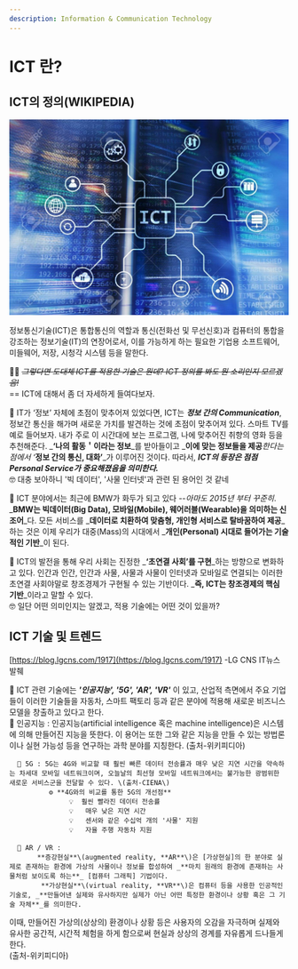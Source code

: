 ```yaml
---
description: Information & Communication Technology
---
```


# ICT 란?

## ICT의 정의\(WIKIPEDIA\) 

![](.gitbook/assets/restmb_idxmake.jpg)

 정보통신기술\(ICT\)은 통합통신의 역할과 통신\(전화선 및 무선신호\)과 컴퓨터의 통합을 강조하는 정보기술\(IT\)의 연장어로서, 이를 가능하게 하는 필요한 기업용 소프트웨어, 미들웨어, 저장, 시청각 시스템 등을 말한다. 

🤷‍♀️ ~~_그렇다면 도대체 ICT를 적용한 기술은 뭔데? ICT 정의를 봐도 뭔 소리인지 모르겠음!_~~  
 == ICT에 대해서 좀 더 자세하게 들여다보자.   
   
 🔗 IT가 ‘정보’ 자체에 초점이 맞추어져 있었다면, ICT는 _**정보 간의 Communication**_, 정보간 통신을 해가며 새로운 가치를 발견하는 것에 초점이 맞추어져 있다. 스마트 TV를 예로 들어보자. 내가 주로 이 시간대에 보는 프로그램, 나에 맞추어진 취향의 영화 등을 추천해준다. _**‘나의 활동＇이라는 정보**_를 받아들이고 _**이에 맞는 정보들을 제공**_한다는 점에서 ‘_**정보 간의 통신, 대화’**_가 이루어진 것이다. 따라서, _**ICT의 등장은 점점 Personal Service가 중요해졌음을 의미한다.**_  
      🤓 대충 보아하니 '빅 데이터', '사물 인터넷'과 관련 된 용어인 것 같네   
  
 🔗 ICT 분야에서는 최근에 BMW가 화두가 되고 있다 _--아마도 2015년 부터 꾸준히_.   
_**BMW는 빅데이터\(Big Data\), 모바일\(Mobile\), 웨어러블\(Wearable\)을 의미하는 신조어**_다. 모든 서비스를 _**데이터로 치환하여 맞춤형, 개인형 서비스로 탈바꿈하여 제공**_하는 것은 이제 우리가 대중\(Mass\)의 시대에서 _**개인\(Personal\) 시대로 들어가는 기술적인 기반**_이 된다.  
  
 🔗 ICT의 발전을 통해 우리 사회는 진정한 _**‘초연결 사회’를 구현**_하는 방향으로 변화하고 있다. 인간과 인간, 인간과 사물, 사물과 사물이 인터넷과 모바일로 연결되는 이러한 초연결 사회야말로 창조경제가 구현될 수 있는 기반이다. _**즉, ICT는 창조경제의 핵심 기반**_이라고 말할 수 있다.  
        🤓 일단 어떤 의미인지는 알겠고, 적용 기술에는 어떤 것이 있을까? 



## ICT 기술 및 트렌드 

[https://blog.lgcns.com/1917](https://blog.lgcns.com/1917) -LG CNS IT뉴스 발췌   
   
 🔗 ICT 관련 기술에는 _**'인공지능', '5G', 'AR', 'VR'**_ 이 있고, 산업적 측면에서 주요 기업들이 이러한 기술들을 
 자동차, 스마트 팩토리 등과 같은 분야에 적용해 새로운 비즈니스 모델을 창출하고 있다고 한다.   
       📌 인공지능 :  인공지능\(artificial intelligence 혹은 machine intelligence\)은 시스템에 의해 만들어진 지능을 뜻한다. 이 용어는 또한 그와 같은 지능을 만들 수 있는 방법론이나 실현 가능성 등을 연구하는 과학 분야를 지칭한다. \(출처-위키피디아\)
      
       
      📌 5G : 5G는 4G와 비교할 때 훨씬 빠른 데이터 전송률과 매우 낮은 지연 시간을 약속하는 차세대 모바일 네트워크이며, 오늘날의 최선형 모바일 네트워크에서는 불가능한 광범위한 새로운 서비스군을 전달할 수 있다. \(출처-CIENA\)  
              ⚙ **4G와의 비교를 통한 5G의 개선점**   
                   💡  훨씬 빨라진 데이터 전송률  
                   💡   매우 낮은 지연 시간  
                   💡   센서와 같은 수십억 개의 '사물' 지원  
                   💡   자율 주행 자동차 지원  
  
      📌 AR / VR :    
           **증강현실**\(augmented reality, **AR**\)은 [가상현실]의 한 분야로 실제로 존재하는 환경에 가상의 사물이나 정보를 합성하여 _**마치 원래의 환경에 존재하는 사물처럼 보이도록 하는**_ [컴퓨터 그래픽] 기법이다.   
            **가상현실**\(virtual reality, **VR**\)은 컴퓨터 등을 사용한 인공적인 기술로, _**만들어낸 실제와 유사하지만 실제가 아닌 어떤 특정한 환경이나 상황 혹은 그 기술 자체**_를 의미한다.  
 이때, 만들어진 가상의\(상상의\) 환경이나 상황 등은 사용자의 오감을 자극하며 실제와 유사한 공간적, 시간적 체험을 하게 함으로써 현실과 상상의 경계를 자유롭게 드나들게 한다.   
\(출처-위키피디아\)         

